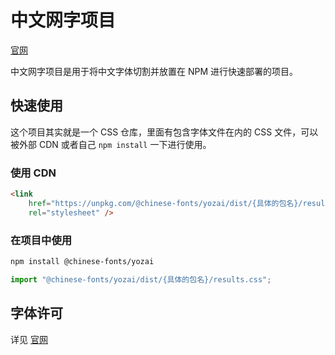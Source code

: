 # 中文网字项目

[官网](https://chinese-font.netlify.app/fonts/yozai)

中文网字项目是用于将中文字体切割并放置在 NPM 进行快速部署的项目。

## 快速使用

这个项目其实就是一个 CSS 仓库，里面有包含字体文件在内的 CSS 文件，可以被外部 CDN 或者自己 `npm install` 一下进行使用。

### 使用 CDN

```html
<link
    href="https://unpkg.com/@chinese-fonts/yozai/dist/{具体的包名}/results.css"
    rel="stylesheet" />
```

### 在项目中使用

```sh
npm install @chinese-fonts/yozai
```

```ts
import "@chinese-fonts/yozai/dist/{具体的包名}/results.css";
```

## 字体许可

详见 [官网](https://chinese-font.netlify.app/fonts/yozai)
